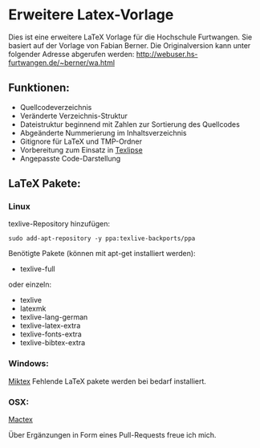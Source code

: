 # Erweitere Latex-Vorlage

Dies ist eine erweitere LaTeX Vorlage für die Hochschule Furtwangen.
Sie basiert auf der Vorlage von Fabian Berner.
Die Originalversion kann unter folgender Adresse abgerufen werden:
http://webuser.hs-furtwangen.de/~berner/wa.html


## Funktionen:

+ Quellcodeverzeichnis
+ Veränderte Verzeichnis-Struktur
+ Dateistruktur beginnend mit Zahlen zur Sortierung des Quellcodes
+ Abgeänderte Nummerierung im Inhaltsverzeichnis
+ Gitignore für LaTeX und TMP-Ordner
+ Vorbereitung zum Einsatz in [Texlipse](http://texlipse.sourceforge.net/)
+ Angepasste Code-Darstellung

## LaTeX Pakete:

### Linux 

texlive-Repository hinzufügen:

```sudo add-apt-repository -y ppa:texlive-backports/ppa```

Benötigte Pakete (können mit apt-get installiert werden):

+ texlive-full

oder einzeln:

+ texlive
+ latexmk
+ texlive-lang-german
+ texlive-latex-extra
+ texlive-fonts-extra
+ texlive-bibtex-extra

### Windows:

[Miktex](http://miktex.org/download)
Fehlende LaTeX pakete werden bei bedarf installiert.

### OSX: 
[Mactex](http://tug.org/mactex/)


Über Ergänzungen in Form eines Pull-Requests freue ich mich.

